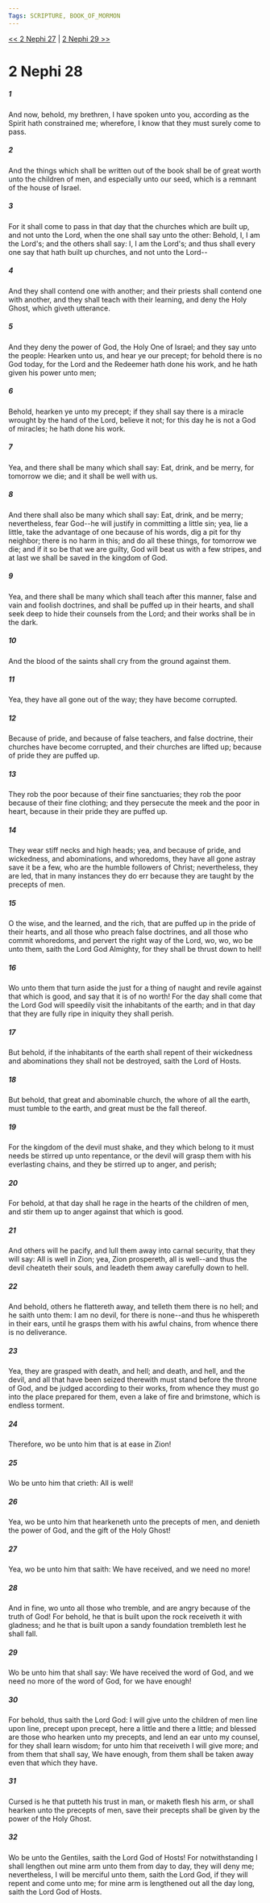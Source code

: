 ```yaml
---
Tags: SCRIPTURE, BOOK_OF_MORMON
---
```


[<< 2 Nephi 27](BOOK_OF_MORMON/02_2_Nephi/2_Nephi_27.md) | [2 Nephi 29 >>](BOOK_OF_MORMON/02_2_Nephi/2_Nephi_29.md)

# 2 Nephi 28

##### 1

And now, behold, my brethren, I have spoken unto you, according as the Spirit hath constrained me; wherefore, I know that they must surely come to pass.

##### 2

And the things which shall be written out of the book shall be of great worth unto the children of men, and especially unto our seed, which is a remnant of the house of Israel.

##### 3

For it shall come to pass in that day that the churches which are built up, and not unto the Lord, when the one shall say unto the other: Behold, I, I am the Lord's; and the others shall say: I, I am the Lord's; and thus shall every one say that hath built up churches, and not unto the Lord--

##### 4

And they shall contend one with another; and their priests shall contend one with another, and they shall teach with their learning, and deny the Holy Ghost, which giveth utterance.

##### 5

And they deny the power of God, the Holy One of Israel; and they say unto the people: Hearken unto us, and hear ye our precept; for behold there is no God today, for the Lord and the Redeemer hath done his work, and he hath given his power unto men;

##### 6

Behold, hearken ye unto my precept; if they shall say there is a miracle wrought by the hand of the Lord, believe it not; for this day he is not a God of miracles; he hath done his work.

##### 7

Yea, and there shall be many which shall say: Eat, drink, and be merry, for tomorrow we die; and it shall be well with us.

##### 8

And there shall also be many which shall say: Eat, drink, and be merry; nevertheless, fear God--he will justify in committing a little sin; yea, lie a little, take the advantage of one because of his words, dig a pit for thy neighbor; there is no harm in this; and do all these things, for tomorrow we die; and if it so be that we are guilty, God will beat us with a few stripes, and at last we shall be saved in the kingdom of God.

##### 9

Yea, and there shall be many which shall teach after this manner, false and vain and foolish doctrines, and shall be puffed up in their hearts, and shall seek deep to hide their counsels from the Lord; and their works shall be in the dark.

##### 10

And the blood of the saints shall cry from the ground against them.

##### 11

Yea, they have all gone out of the way; they have become corrupted.

##### 12

Because of pride, and because of false teachers, and false doctrine, their churches have become corrupted, and their churches are lifted up; because of pride they are puffed up.

##### 13

They rob the poor because of their fine sanctuaries; they rob the poor because of their fine clothing; and they persecute the meek and the poor in heart, because in their pride they are puffed up.

##### 14

They wear stiff necks and high heads; yea, and because of pride, and wickedness, and abominations, and whoredoms, they have all gone astray save it be a few, who are the humble followers of Christ; nevertheless, they are led, that in many instances they do err because they are taught by the precepts of men.

##### 15

O the wise, and the learned, and the rich, that are puffed up in the pride of their hearts, and all those who preach false doctrines, and all those who commit whoredoms, and pervert the right way of the Lord, wo, wo, wo be unto them, saith the Lord God Almighty, for they shall be thrust down to hell!

##### 16

Wo unto them that turn aside the just for a thing of naught and revile against that which is good, and say that it is of no worth! For the day shall come that the Lord God will speedily visit the inhabitants of the earth; and in that day that they are fully ripe in iniquity they shall perish.

##### 17

But behold, if the inhabitants of the earth shall repent of their wickedness and abominations they shall not be destroyed, saith the Lord of Hosts.

##### 18

But behold, that great and abominable church, the whore of all the earth, must tumble to the earth, and great must be the fall thereof.

##### 19

For the kingdom of the devil must shake, and they which belong to it must needs be stirred up unto repentance, or the devil will grasp them with his everlasting chains, and they be stirred up to anger, and perish;

##### 20

For behold, at that day shall he rage in the hearts of the children of men, and stir them up to anger against that which is good.

##### 21

And others will he pacify, and lull them away into carnal security, that they will say: All is well in Zion; yea, Zion prospereth, all is well--and thus the devil cheateth their souls, and leadeth them away carefully down to hell.

##### 22

And behold, others he flattereth away, and telleth them there is no hell; and he saith unto them: I am no devil, for there is none--and thus he whispereth in their ears, until he grasps them with his awful chains, from whence there is no deliverance.

##### 23

Yea, they are grasped with death, and hell; and death, and hell, and the devil, and all that have been seized therewith must stand before the throne of God, and be judged according to their works, from whence they must go into the place prepared for them, even a lake of fire and brimstone, which is endless torment.

##### 24

Therefore, wo be unto him that is at ease in Zion!

##### 25

Wo be unto him that crieth: All is well!

##### 26

Yea, wo be unto him that hearkeneth unto the precepts of men, and denieth the power of God, and the gift of the Holy Ghost!

##### 27

Yea, wo be unto him that saith: We have received, and we need no more!

##### 28

And in fine, wo unto all those who tremble, and are angry because of the truth of God! For behold, he that is built upon the rock receiveth it with gladness; and he that is built upon a sandy foundation trembleth lest he shall fall.

##### 29

Wo be unto him that shall say: We have received the word of God, and we need no more of the word of God, for we have enough!

##### 30

For behold, thus saith the Lord God: I will give unto the children of men line upon line, precept upon precept, here a little and there a little; and blessed are those who hearken unto my precepts, and lend an ear unto my counsel, for they shall learn wisdom; for unto him that receiveth I will give more; and from them that shall say, We have enough, from them shall be taken away even that which they have.

##### 31

Cursed is he that putteth his trust in man, or maketh flesh his arm, or shall hearken unto the precepts of men, save their precepts shall be given by the power of the Holy Ghost.

##### 32

Wo be unto the Gentiles, saith the Lord God of Hosts! For notwithstanding I shall lengthen out mine arm unto them from day to day, they will deny me; nevertheless, I will be merciful unto them, saith the Lord God, if they will repent and come unto me; for mine arm is lengthened out all the day long, saith the Lord God of Hosts.
